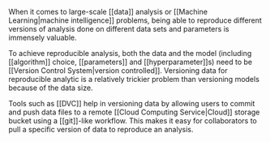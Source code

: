 When it comes to large-scale [[data]] analysis or [[Machine Learning|machine intelligence]] problems, being able to reproduce different versions of analysis done on different data sets and parameters is immensely valuable.

To achieve reproducible analysis, both the data and the model (including [[algorithm]] choice, [[parameters]] and [[hyperparameter]]s) need to be [[Version Control System|version controlled]]. Versioning data for reproducible analytic is a relatively trickier problem than versioning models because of the data size.

Tools such as [[DVC]] help in versioning data by allowing users to commit and push data files to a remote [[Cloud Computing Service|Cloud]] storage bucket using a [[git]]-like workflow. This makes it easy for collaborators to pull a specific version of data to reproduce an analysis.
